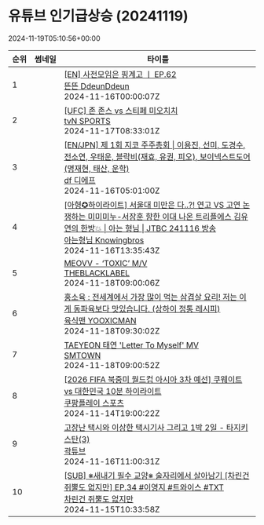# 유튜브 인기급상승 (20241119)

2024-11-19T05:10:56+00:00
<table><thead><tr><th nowrap>순위</th><th nowrap>썸네일</th><th nowrap>타이틀</th></tr></thead><tbody><tr><td>1</td><td><img src="https://i.ytimg.com/vi/Ne66uB4fyXg/default.jpg" alt="" /></td><td><a href="https://www.youtube.com/watch?v=Ne66uB4fyXg" target="_blank">[EN] 사전모임은 핑계고 ㅣ EP.62</a><br /><a href="https://www.youtube.com/channel/UCDNvRZRgvkBTUkQzFoT_8rA" target="_blank">뜬뜬 DdeunDdeun</a><br />2024-11-16T00:00:07Z</td></tr><tr><td>2</td><td><img src="https://i.ytimg.com/vi/rJNA7ZCk9GI/default.jpg" alt="" /></td><td><a href="https://www.youtube.com/watch?v=rJNA7ZCk9GI" target="_blank">[UFC] 존 존스 vs 스티페 미오치치</a><br /><a href="https://www.youtube.com/channel/UCtybqqaTj6Nx74Azdz1KrsA" target="_blank">tvN SPORTS</a><br />2024-11-17T08:33:01Z</td></tr><tr><td>3</td><td><img src="https://i.ytimg.com/vi/V1l1MMVmrjM/default.jpg" alt="" /></td><td><a href="https://www.youtube.com/watch?v=V1l1MMVmrjM" target="_blank">[EN/JPN] 제 1회 지코 주주총회 | 이용진, 선미, 도경수, 전소연, 우태운, 블락비(재효, 유권, 피오), 보이넥스트도어(명재현, 태산, 운학)</a><br /><a href="https://www.youtube.com/channel/UCviI9lzTe2pkxJ9M2ArA7WQ" target="_blank">df 디에프</a><br />2024-11-16T05:01:00Z</td></tr><tr><td>4</td><td><img src="https://i.ytimg.com/vi/9GI84QVnnjk/default.jpg" alt="" /></td><td><a href="https://www.youtube.com/watch?v=9GI84QVnnjk" target="_blank">[아형✪하이라이트] 서울대 미만은 다..?! 연고 VS 고연 논쟁하는 미미미누-서장훈 향한 이대 나온 트리플에스 김유연의 한방💥 | 아는 형님 | JTBC 241116 방송</a><br /><a href="https://www.youtube.com/channel/UCOHM2N1YQdb-cHWxJxwBMLQ" target="_blank">아는형님 Knowingbros</a><br />2024-11-16T13:35:43Z</td></tr><tr><td>5</td><td><img src="https://i.ytimg.com/vi/8F61FXiYpP0/default.jpg" alt="" /></td><td><a href="https://www.youtube.com/watch?v=8F61FXiYpP0" target="_blank">MEOVV - ‘TOXIC’ M/V</a><br /><a href="https://www.youtube.com/channel/UCg8ZzloDPTrOiGztK0C9txQ" target="_blank">THEBLACKLABEL</a><br />2024-11-18T09:00:06Z</td></tr><tr><td>6</td><td><img src="https://i.ytimg.com/vi/7syMYZC0uFo/default.jpg" alt="" /></td><td><a href="https://www.youtube.com/watch?v=7syMYZC0uFo" target="_blank">홍소육 : 전세계에서 가장 많이 먹는 삼겹살 요리! 저는 이게 동파육보다 맛있습니다. (상하이 정통 레시피)</a><br /><a href="https://www.youtube.com/channel/UC0VR2v4TZeGcOrZHnmwbU_Q" target="_blank">육식맨 YOOXICMAN</a><br />2024-11-18T09:30:02Z</td></tr><tr><td>7</td><td><img src="https://i.ytimg.com/vi/wqN1vLPX-no/default.jpg" alt="" /></td><td><a href="https://www.youtube.com/watch?v=wqN1vLPX-no" target="_blank">TAEYEON 태연 'Letter To Myself' MV</a><br /><a href="https://www.youtube.com/channel/UCEf_Bc-KVd7onSeifS3py9g" target="_blank">SMTOWN</a><br />2024-11-18T09:00:52Z</td></tr><tr><td>8</td><td><img src="https://i.ytimg.com/vi/gA2kzYvLvr8/default.jpg" alt="" /></td><td><a href="https://www.youtube.com/watch?v=gA2kzYvLvr8" target="_blank">[2026 FIFA 북중미 월드컵 아시아 3차 예선] 쿠웨이트 vs 대한민국 10분 하이라이트</a><br /><a href="https://www.youtube.com/channel/UCnBht7BrOx-A328KFXgysqQ" target="_blank">쿠팡플레이 스포츠</a><br />2024-11-14T19:00:22Z</td></tr><tr><td>9</td><td><img src="https://i.ytimg.com/vi/NFY8BD0f3EI/default.jpg" alt="" /></td><td><a href="https://www.youtube.com/watch?v=NFY8BD0f3EI" target="_blank">고장난 택시와 이상한 택시기사 그리고 1박 2일 - 타지키스탄(3)</a><br /><a href="https://www.youtube.com/channel/UClRNDVO8093rmRTtLe4GEPw" target="_blank">곽튜브</a><br />2024-11-16T11:00:31Z</td></tr><tr><td>10</td><td><img src="https://i.ytimg.com/vi/ceGXF7zTk1Y/default.jpg" alt="" /></td><td><a href="https://www.youtube.com/watch?v=ceGXF7zTk1Y" target="_blank">[SUB] ※새내기 필수 교양※ 술자리에서 살아남기  [차린건 쥐뿔도 없지만] EP.34 #이영지 #트와이스 #TXT</a><br /><a href="https://www.youtube.com/channel/UChdqwmHLPoL3UJmm9Fw-LsA" target="_blank">차린건 쥐뿔도 없지만</a><br />2024-11-15T10:33:58Z</td></tr></tbody></table>